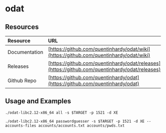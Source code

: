 # odat

## **Resources**

| Resource | URL |
| :--- | :--- |
| Documentation | [https://github.com/quentinhardy/odat/wiki](https://github.com/quentinhardy/odat/wiki) |
| Releases | [https://github.com/quentinhardy/odat/releases](https://github.com/quentinhardy/odat/releases) |
| Github Repo | [https://github.com/quentinhardy/odat](https://github.com/quentinhardy/odat) |

## Usage and Examples

```text
./odat-libc2.12-x86_64 all -s $TARGET -p 1521 -d XE
```

```text
./odat-libc2.12-x86_64 passwordguesser -s $TARGET -p 1521 -d XE --accounts-files accounts/accounts.txt accounts/pwds.txt
```



